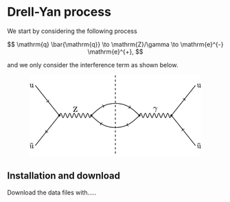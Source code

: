 # Drell-Yan process

We start by considering the following process

$$
\mathrm{q} \bar{\mathrm{q}} \to \mathrm{Z}/\gamma \to \mathrm{e}^{-} \mathrm{e}^{+},
$$

and we only consider the interference term as shown below.

<div align="center">
<img src="dy-int.png" width="400">
</div>

## Installation and download

Download the data files with.....
